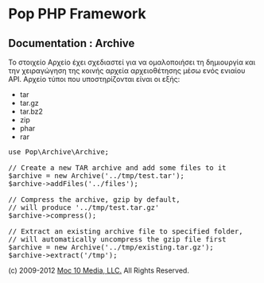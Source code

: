 Pop PHP Framework
=================

Documentation : Archive
-----------------------

Το στοιχείο Αρχείο έχει σχεδιαστεί για να ομαλοποιήσει τη δημιουργία και την χειραγώγηση της κοινής αρχεία αρχειοθέτησης μέσω ενός ενιαίου API. Αρχείο τύποι που υποστηρίζονται είναι οι εξής:

* tar
* tar.gz
* tar.bz2
* zip
* phar
* rar

<pre>
use Pop\Archive\Archive;

// Create a new TAR archive and add some files to it
$archive = new Archive('../tmp/test.tar');
$archive->addFiles('../files');

// Compress the archive, gzip by default,
// will produce '../tmp/test.tar.gz'
$archive->compress();

// Extract an existing archive file to specified folder,
// will automatically uncompress the gzip file first
$archive = new Archive('../tmp/existing.tar.gz');
$archive->extract('/tmp');
</pre>

(c) 2009-2012 [Moc 10 Media, LLC.](http://www.moc10media.com) All Rights Reserved.
